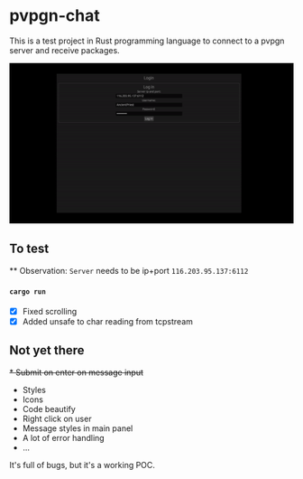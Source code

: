 # pvpgn-chat

This is a test project in Rust programming language to connect to a pvpgn server and receive packages.

![](demo.gif)

## To test

** Observation: `Server` needs to be ip+port
`116.203.95.137:6112`

#### `cargo run`


- [x] Fixed scrolling
- [x] Added unsafe to char reading from tcpstream

## Not yet there
~~* Submit on enter on message input~~
* Styles
* Icons
* Code beautify
* Right click on user
* Message styles in main panel
* A lot of error handling
* ...

It's full of bugs, but it's a working POC.
